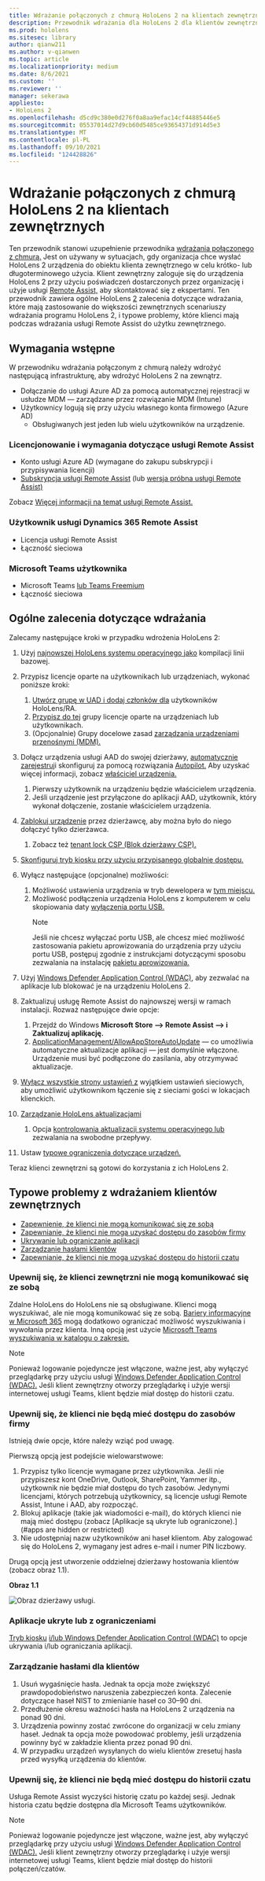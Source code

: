 ```yaml
---
title: Wdrażanie połączonych z chmurą HoloLens 2 na klientach zewnętrznych
description: Przewodnik wdrażania dla HoloLens 2 dla klientów zewnętrznych (na przykład z asystą zdalną)
ms.prod: hololens
ms.sitesec: library
author: qianw211
ms.author: v-qianwen
ms.topic: article
ms.localizationpriority: medium
ms.date: 8/6/2021
ms.custom: ''
ms.reviewer: ''
manager: sekerawa
appliesto:
- HoloLens 2
ms.openlocfilehash: d5cd9c380e0d276f0a8aa9efac14cf44885446e5
ms.sourcegitcommit: 05537014d27d9cb60d5485ce93654371d914d5e3
ms.translationtype: MT
ms.contentlocale: pl-PL
ms.lasthandoff: 09/10/2021
ms.locfileid: "124428826"
---
```

# <a name="deploy-cloud-connected-hololens-2-to-external-clients"></a>Wdrażanie połączonych z chmurą HoloLens 2 na klientach zewnętrznych

Ten przewodnik stanowi uzupełnienie przewodnika [wdrażania połączonego z chmurą.](hololens2-cloud-connected-overview.md) Jest on używany w sytuacjach, gdy organizacja chce wysłać HoloLens 2 urządzenia do obiektu klienta zewnętrznego w celu krótko- lub długoterminowego użycia. Klient zewnętrzny zaloguje się do urządzenia HoloLens 2 przy użyciu poświadczeń dostarczonych przez organizację i użyje usługi [Remote Assist,](/dynamics365/mixed-reality/remote-assist/ra-overview) aby skontaktować się z ekspertami. Ten przewodnik zawiera ogólne HoloLens [2](#general-deployment-recommendations) zalecenia dotyczące wdrażania, które mają zastosowanie [](#common-external-client-deployment-concerns) do większości zewnętrznych scenariuszy wdrażania programu HoloLens 2, i typowe problemy, które klienci mają podczas wdrażania usługi Remote Assist do użytku zewnętrznego. 

## <a name="prerequisites"></a>Wymagania wstępne

W przewodniku wdrażania połączonym z chmurą należy wdrożyć następującą infrastrukturę, aby wdrożyć HoloLens 2 na zewnątrz. [](hololens2-cloud-connected-overview.md)

- Dołączanie do usługi Azure AD za pomocą automatycznej rejestracji w usłudze MDM — zarządzane przez rozwiązanie MDM (Intune)
- Użytkownicy logują się przy użyciu własnego konta firmowego (Azure AD)
    - Obsługiwanych jest jeden lub wielu użytkowników na urządzenie.

### <a name="remote-assist-licensing-and-requirements"></a>Licencjonowanie i wymagania dotyczące usługi Remote Assist

- Konto usługi Azure AD (wymagane do zakupu subskrypcji i przypisywania licencji)
- [Subskrypcja usługi Remote Assist](/dynamics365/mixed-reality/remote-assist/buy-and-deploy-remote-assist) (lub [wersja próbna usługi Remote Assist)](/dynamics365/mixed-reality/remote-assist/try-remote-assist)

Zobacz [Więcej informacji na temat usługi Remote Assist.](/hololens/hololens2-cloud-connected-overview#learn-about-remote-assist)

### <a name="dynamics-365-remote-assist-user"></a>Użytkownik usługi Dynamics 365 Remote Assist

- Licencja usługi Remote Assist
- Łączność sieciowa

### <a name="microsoft-teams-user"></a>Microsoft Teams użytkownika

- Microsoft Teams [lub Teams Freemium](https://products.office.com/microsoft-teams/free)
- Łączność sieciowa

## <a name="general-deployment-recommendations"></a>Ogólne zalecenia dotyczące wdrażania

Zalecamy następujące kroki w przypadku wdrożenia HoloLens 2:

1. Użyj [najnowszej HoloLens systemu operacyjnego jako](https://aka.ms/hololens2download) kompilacji linii bazowej.
1. Przypisz licencje oparte na użytkownikach lub urządzeniach, wykonać poniższe kroki:
    1. [Utwórz grupę w UAD i dodaj członków dla](/azure/active-directory/fundamentals/active-directory-groups-create-azure-portal#create-a-basic-group-and-add-members) użytkowników HoloLens/RA.
    1. [Przypisz do tej](/azure/active-directory/enterprise-users/licensing-groups-assign#:~:text=In%20this%20article%201%20Assign%20the%20required%20licenses,3%20Check%20for%20license%20problems%20and%20resolve%20them) grupy licencje oparte na urządzeniach lub użytkownikach.
    1. (Opcjonalnie) Grupy docelowe zasad [zarządzania urządzeniami przenośnymi (MDM).](hololens-enroll-mdm.md)

1. Dołącz urządzenia usługi AAD do swojej dzierżawy, [automatycznie zarejestruj](/hololens/hololens-enroll-mdm#auto-enrollment-in-mdm)i skonfiguruj za pomocą rozwiązania [Autopilot.](/hololens/hololens2-autopilot) Aby uzyskać więcej informacji, zobacz [właściciel urządzenia.](/hololens/security-adminless-os#device-owner)
    1. Pierwszy użytkownik na urządzeniu będzie właścicielem urządzenia.
    1. Jeśli urządzenie jest przyłączone do aplikacji AAD, użytkownik, który wykonał dołączenie, zostanie właścicielem urządzenia.
    
1. [Zablokuj urządzenie](/hololens/hololens-release-notes#tenantlockdown-csp-and-autopilot) przez dzierżawcę, aby można było do niego dołączyć tylko dzierżawca.
    1. Zobacz też [tenant lock CSP (Blok dzierżawy CSP).](/windows/client-management/mdm/tenantlockdown-csp)

1. [Skonfiguruj tryb kiosku przy użyciu przypisanego globalnie dostępu.](/hololens/hololens-global-assigned-access-kiosk)

1. Wyłącz następujące (opcjonalne) możliwości:
    1. Możliwość ustawienia urządzenia w tryb dewelopera w [tym miejscu.](/windows/client-management/mdm/policy-csp-applicationmanagement#applicationmanagement-allowdeveloperunlock)
    1. Możliwość podłączenia urządzenia HoloLens z komputerem w celu skopiowania daty [wyłączenia portu USB.](/windows/client-management/mdm/policy-csp-connectivity#connectivity-allowusbconnection)
       > [!NOTE]
        > Jeśli nie chcesz wyłączać portu USB, ale chcesz mieć możliwość zastosowania pakietu aprowizowania do urządzenia przy użyciu portu USB, postępuj zgodnie z instrukcjami dotyczącymi sposobu zezwalania na instalację [pakietu aprowizowania.](/windows/client-management/mdm/policy-csp-security#security-allowaddprovisioningpackage)

1. Użyj [Windows Defender Application Control (WDAC),](/hololens/windows-defender-application-control-wdac) aby zezwalać na aplikacje lub blokować je na urządzeniu HoloLens 2.
1. Zaktualizuj usługę Remote Assist do najnowszej wersji w ramach instalacji. Rozważ następujące dwie opcje:
    1. Przejdź do Windows **Microsoft Store --> Remote Assist --> i Zaktualizuj aplikację.**
    1. [ApplicationManagement/AllowAppStoreAutoUpdate](/windows/client-management/mdm/policy-csp-applicationmanagement#applicationmanagement-allowappstoreautoupdate) — co umożliwia automatyczne aktualizacje aplikacji — jest domyślnie włączone. Urządzenie musi być podłączone do zasilania, aby otrzymywać aktualizacje.
1. [Wyłącz wszystkie strony ustawień z](/hololens/settings-uri-list) wyjątkiem ustawień sieciowych, aby umożliwić użytkownikom łączenie się z sieciami gości w lokacjach klienckich.
1. [Zarządzanie HoloLens aktualizacjami](/hololens/hololens-updates)
    1. Opcja [kontrolowania aktualizacji systemu operacyjnego lub](/mem/intune/protect/windows-update-for-business-configure#create-and-assign-update-rings) zezwalania na swobodne przepływy.
1. Ustaw [typowe ograniczenia dotyczące urządzeń.](/hololens/hololens-common-device-restrictions)

Teraz klienci zewnętrzni są gotowi do korzystania z ich HoloLens 2.

## <a name="common-external-client-deployment-concerns"></a>Typowe problemy z wdrażaniem klientów zewnętrznych

- [Zapewnienie, że klienci nie mogą komunikować się ze sobą](#ensure-that-external-clients-cant-communicate-with-one-another)
- [Zapewnianie, że klienci nie mogą uzyskać dostępu do zasobów firmy](#ensure-that-clients-wont-have-access-to-company-resources)
- [Ukrywanie lub ograniczanie aplikacji](#hidden-or-restricted-apps)
- [Zarządzanie hasłami klientów](#password-management-for-your-clients) 
- [Zapewnianie, że klienci nie mogą uzyskać dostępu do historii czatu](#ensure-that-clients-wont-have-access-to-chat-history)

### <a name="ensure-that-external-clients-cant-communicate-with-one-another"></a>Upewnij się, że klienci zewnętrzni nie mogą komunikować się ze sobą

Zdalne HoloLens do HoloLens nie są obsługiwane. Klienci mogą wyszukiwać, ale nie mogą komunikować się ze sobą. [Bariery informacyjne w Microsoft 365](/microsoft-365/compliance/information-barriers) mogą dodatkowo ograniczać możliwość wyszukiwania i wywołania przez klienta. Inną opcją jest użycie [Microsoft Teams wyszukiwania w katalogu o zakresie.](/MicrosoftTeams/teams-scoped-directory-search)

 > [!NOTE]
> Ponieważ logowanie pojedyncze jest włączone, ważne jest, aby wyłączyć przeglądarkę przy użyciu usługi [Windows Defender Application Control (WDAC).](/hololens/windows-defender-application-control-wdac) Jeśli klient zewnętrzny otworzy przeglądarkę i użyje wersji internetowej usługi Teams, klient będzie miał dostęp do historii czatu.

### <a name="ensure-that-clients-wont-have-access-to-company-resources"></a>Upewnij się, że klienci nie będą mieć dostępu do zasobów firmy

Istnieją dwie opcje, które należy wziąć pod uwagę.

Pierwszą opcją jest podejście wielowarstwowe:

1. Przypisz tylko licencje wymagane przez użytkownika. Jeśli nie przypiszesz kont OneDrive, Outlook, SharePoint, Yammer itp., użytkownik nie będzie miał dostępu do tych zasobów. Jedynymi licencjami, których potrzebują użytkownicy, są licencje usługi Remote Assist, Intune i AAD, aby rozpocząć.
1. Blokuj aplikacje (takie jak wiadomości e-mail), do których klienci nie mają mieć dostępu (zobacz [Aplikacje są ukryte lub ograniczone).](#apps are hidden or restricted)
1. Nie udostępniaj nazw użytkowników ani haseł klientom. Aby zalogować się do HoloLens 2, wymagany jest adres e-mail i numer PIN liczbowy.

Drugą opcją jest utworzenie oddzielnej dzierżawy hostowania klientów (zobacz obraz 1.1).

**Obraz 1.1**

![Obraz dzierżawy usługi.](./images/hololens-service-tenant-image.png)

### <a name="hidden-or-restricted-apps"></a>Aplikacje ukryte lub z ograniczeniami

[Tryb kiosku](/hololens/hololens-kiosk) [i/lub Windows Defender Application Control (WDAC)](/hololens/windows-efender-application-control-wdac) to opcje ukrywania i/lub ograniczania aplikacji.

### <a name="password-management-for-your-clients"></a>Zarządzanie hasłami dla klientów

1. Usuń wygaśnięcie hasła. Jednak ta opcja może zwiększyć prawdopodobieństwo naruszenia zabezpieczeń konta. Zalecenie dotyczące haseł NIST to zmienianie haseł co 30–90 dni.
1. Przedłużenie okresu ważności hasła na HoloLens 2 urządzenia na ponad 90 dni.
1. Urządzenia powinny zostać zwrócone do organizacji w celu zmiany haseł. Jednak ta opcja może powodować problemy, jeśli urządzenia powinny być w zakładzie klienta przez ponad 90 dni.  
1. W przypadku urządzeń wysyłanych do wielu klientów zresetuj hasła przed wysyłką urządzenia do klientów.

### <a name="ensure-that-clients-wont-have-access-to-chat-history"></a>Upewnij się, że klienci nie będą mieć dostępu do historii czatu

Usługa Remote Assist wyczyści historię czatu po każdej sesji. Jednak historia czatu będzie dostępna dla Microsoft Teams użytkowników.

> [!NOTE]
> Ponieważ logowanie pojedyncze jest włączone, ważne jest, aby wyłączyć przeglądarkę przy użyciu usługi [Windows Defender Application Control (WDAC).](/hololens/windows-defender-application-control-wdac)  Jeśli klient zewnętrzny otworzy przeglądarkę i użyje wersji internetowej usługi Teams, klient będzie miał dostęp do historii połączeń/czatów.
